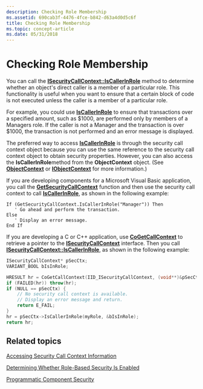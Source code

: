 ```yaml
---
description: Checking Role Membership
ms.assetid: 690cab3f-4476-4fce-b842-d63a4d0d5c6f
title: Checking Role Membership
ms.topic: concept-article
ms.date: 05/31/2018
---
```


# Checking Role Membership

You can call the [**ISecurityCallContext::IsCallerInRole**](/windows/desktop/api/ComSvcs/nf-comsvcs-isecuritycallcontext-iscallerinrole) method to determine whether an object's direct caller is a member of a particular role. This functionality is useful when you want to ensure that a certain block of code is not executed unless the caller is a member of a particular role.

For example, you could use [**IsCallerInRole**](/windows/desktop/api/ComSvcs/nf-comsvcs-isecuritycallcontext-iscallerinrole) to ensure that transactions over a specified amount, such as $1000, are performed only by members of a Managers role. If the caller is not a Manager and the transaction is over $1000, the transaction is not performed and an error message is displayed.

The preferred way to access [**IsCallerInRole**](/windows/desktop/api/ComSvcs/nf-comsvcs-isecuritycallcontext-iscallerinrole) is through the security call context object because you can use the same reference to the security call context object to obtain security properties. However, you can also access the **IsCallerInRole**method from the **ObjectContext** object. (See [**ObjectContext**](/windows/desktop/api/ComSvcs/nn-comsvcs-objectcontext) or [**IObjectContext**](/windows/desktop/api/ComSvcs/nn-comsvcs-iobjectcontext) for more information.)

If you are developing components for a Microsoft Visual Basic application, you call the [**GetSecurityCallContext**](/windows/desktop/api/ComSvcs/nf-comsvcs-igetsecuritycallcontext-getsecuritycallcontext) function and then use the security call context to call [**IsCallerInRole**](/windows/desktop/api/ComSvcs/nf-comsvcs-isecuritycallcontext-iscallerinrole), as shown in the following example:


```VB
If (GetSecurityCallContext.IsCallerInRole("Manager")) Then
   ' Go ahead and perform the transaction.
Else
   ' Display an error message.
End If
```



If you are developing a C or C++ application, use [**CoGetCallContext**](/windows/desktop/api/combaseapi/nf-combaseapi-cogetcallcontext) to retrieve a pointer to the [**ISecurityCallContext**](/windows/desktop/api/ComSvcs/nn-comsvcs-isecuritycallcontext) interface. Then you call [**ISecurityCallContext::IsCallerInRole**](/windows/desktop/api/ComSvcs/nf-comsvcs-isecuritycallcontext-iscallerinrole), as shown in the following example:


```C++
ISecurityCallContext* pSecCtx;
VARIANT_BOOL bIsInRole;

HRESULT hr = CoGetCallContext(IID_ISecurityCallContext, (void**)&pSecCtx);
if (FAILED(hr)) throw(hr);
if (NULL == pSecCtx) { 
    // No security call context is available.
    // Display an error message and return.
    return E_FAIL;
}
hr = pSecCtx->IsCallerInRole(myRole, &bIsInRole);
return hr;
```



## Related topics

<dl> <dt>

[Accessing Security Call Context Information](accessing-security-call-context-information.md)
</dt> <dt>

[Determining Whether Role-Based Security Is Enabled](determining-whether-role-based-security-is-enabled.md)
</dt> <dt>

[Programmatic Component Security](programmatic-component-security.md)
</dt> </dl>

 

 

